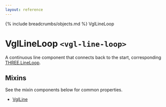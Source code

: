 ```yaml
---
layout: reference
---
```

{% include breadcrumbs/objects.md %} VglLineLoop
# VglLineLoop `<vgl-line-loop>`
A continuous line component that connects back to the start, corresponding [THREE.LineLoop](https://threejs.org/docs/index.html#api/objects/LineLoop).
## Mixins
See the mixin components below for common properties.
* [VglLine](vgl-line)
